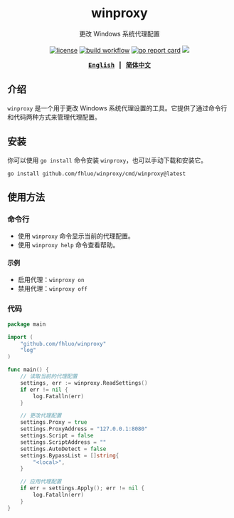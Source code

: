 <div align="center">

# winproxy

更改 Windows 系统代理配置
<br><br>
<a href="https://github.com/fhluo/winproxy/blob/main/LICENSE">
<img src="https://img.shields.io/github/license/fhluo/winproxy" alt="license"></a>
<a href="https://github.com/fhluo/winproxy/actions/workflows/build.yaml">
<img src="https://github.com/fhluo/winproxy/actions/workflows/build.yaml/badge.svg" alt="build workflow"></a>
<a href="https://goreportcard.com/report/github.com/fhluo/winproxy">
<img src="https://goreportcard.com/badge/github.com/fhluo/winproxy" alt="go report card"></a>
<a href="https://pkg.go.dev/github.com/fhluo/winproxy/go">
<img src="https://img.shields.io/github/v/tag/fhluo/winproxy?filter=go%2F*&label=pkg"></a>

<samp>

**[English](README.md)** ┃ **[简体中文](README.zh-Hans.md)**

</samp>
</div>

## 介绍

`winproxy` 是一个用于更改 Windows 系统代理设置的工具。它提供了通过命令行和代码两种方式来管理代理配置。

## 安装

你可以使用 `go install` 命令安装 `winproxy`，也可以手动下载和安装它。

```shell
go install github.com/fhluo/winproxy/cmd/winproxy@latest
```

## 使用方法

### 命令行

- 使用 `winproxy` 命令显示当前的代理配置。
- 使用 `winproxy help` 命令查看帮助。

#### 示例

- 启用代理：`winproxy on`
- 禁用代理：`winproxy off`

### 代码

```go
package main

import (
	"github.com/fhluo/winproxy"
	"log"
)

func main() {
	// 读取当前的代理配置
	settings, err := winproxy.ReadSettings()
	if err != nil {
		log.Fatalln(err)
	}

	// 更改代理配置
	settings.Proxy = true
	settings.ProxyAddress = "127.0.0.1:8080"
	settings.Script = false
	settings.ScriptAddress = ""
	settings.AutoDetect = false
	settings.BypassList = []string{
		"<local>",
	}

	// 应用代理配置
	if err = settings.Apply(); err != nil {
		log.Fatalln(err)
	}
}

```
